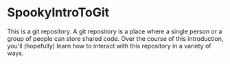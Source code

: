 # SpookyIntroToGit
This is a git repository.
A git repository is a place where a single person or a group of people can store shared code.
Over the course of this introduction, you'll (hopefully) learn how to interact with this repository in a variety of ways.
